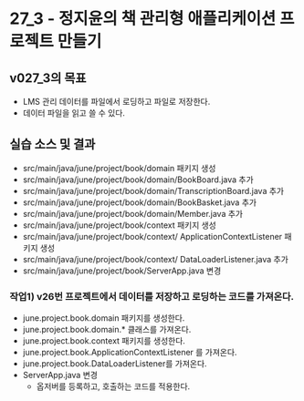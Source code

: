 # 27_3 - 정지윤의 책 관리형 애플리케이션 프로젝트 만들기

## v027_3의 목표

- LMS 관리 데이터를 파일에서 로딩하고 파일로 저장한다.
- 데이터 파일을 읽고 쓸 수 있다.

## 실습 소스 및 결과

- src/main/java/june/project/book/domain 패키지 생성
- src/main/java/june/project/book/domain/BookBoard.java 추가
- src/main/java/june/project/book/domain/TranscriptionBoard.java 추가
- src/main/java/june/project/book/domain/BookBasket.java 추가
- src/main/java/june/project/book/domain/Member.java 추가
- src/main/java/june/project/book/context 패키지 생성
- src/main/java/june/project/book/context/ ApplicationContextListener 패키지 생성
- src/main/java/june/project/book/context/ DataLoaderListener.java 추가
- src/main/java/june/project/book/ServerApp.java 변경

### 작업1) v26번 프로젝트에서 데이터를 저장하고 로딩하는 코드를 가져온다.

- june.project.book.domain 패키지를 생성한다.
- june.project.book.domain.* 클래스를 가져온다.
- june.project.book.context 패키지를 생성한다.
- june.project.book.ApplicationContextListener 를 가져온다.
- june.project.book.DataLoaderListener를 가져온다.
- ServerApp.java 변경
  - 옵저버를 등록하고, 호출하는 코드를 적용한다.